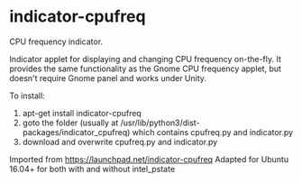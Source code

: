 # indicator-cpufreq

CPU frequency indicator.

Indicator applet for displaying and changing CPU frequency on-the-fly. It provides the same functionality as the Gnome CPU frequency applet, but doesn't require Gnome panel and works under Unity.

To install:
1. apt-get install indicator-cpufreq
2. goto the folder (usually at /usr/lib/python3/dist-packages/indicator_cpufreq) which contains cpufreq.py and indicator.py
3. download and overwrite cpufreq.py and indicator.py


Imported from https://launchpad.net/indicator-cpufreq
Adapted for Ubuntu 16.04+ for both with and without intel\_pstate

